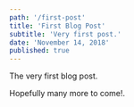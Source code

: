 ```yaml
---
path: '/first-post'
title: 'First Blog Post'
subtitle: 'Very first post.'
date: 'November 14, 2018'
published: true
---
```


The very first blog post.

Hopefully many more to come!.